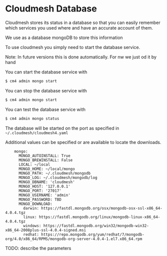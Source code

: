 # Cloudmesh Database

Cloudmesh stores its status in a database so that you can easily
remember which services you used where and have an accurate account of
them.

We use as a database mongoDB to store this information

To use cloudmesh you simply need to start the database service.

Note: In future versions this is done automatically. For nw we just od it by hand


You can start the database service with

```bash
$ cm4 admin mongo start
```

You can stop the database service with

```bash
$ cm4 admin mongo start
```

You can test the database service with

```bash
$ cm4 admin mongo status
```

The database will be started on the port as specified in `~/.cloudmesh/cloudmesh4.yaml`

Additional values can be specified or are available to locate the downloads.

```
    mongo:
      MONGO_AUTOINSTALL: True
      MONGO_BREWINSTALL: False
      LOCAL: ~/local
      MONGO_HOME: ~/local/mongo
      MONGO_PATH: ~/.cloudmesh/mongodb
      MONGO_LOG: ~/.cloudmesh/mongodb/log
      MONGO_DBNAME: 'cloudmesh'
      MONGO_HOST: '127.0.0.1'
      MONGO_PORT: '27017'
      MONGO_USERNAME: 'admin'
      MONGO_PASSWORD: TBD
      MONGO_DOWNLOAD:
        darwin: https://fastdl.mongodb.org/osx/mongodb-osx-ssl-x86_64-4.0.4.tgz
        linux: https://fastdl.mongodb.org/linux/mongodb-linux-x86_64-4.0.4.tgz
        windows: https://fastdl.mongodb.org/win32/mongodb-win32-x86_64-2008plus-ssl-4.0.4-signed.msi
        redhat: https://repo.mongodb.org/yum/redhat/7/mongodb-org/4.0/x86_64/RPMS/mongodb-org-server-4.0.4-1.el7.x86_64.rpm
```

TODO: describe the parameters
